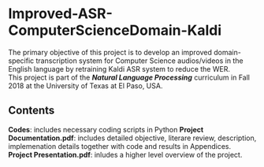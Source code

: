 # Improved-ASR-ComputerScienceDomain-Kaldi
The primary objective of this project is to develop an improved domain-specific transcription system for Computer Science audios/videos in the English language by retraining Kaldi ASR system to reduce the WER. 
<br> This project is part of the ***Natural Language Processing*** curriculum in Fall 2018 at the University of Texas at El Paso, USA.

## Contents
**Codes**:  includes necessary coding scripts in Python
**Project Documentation.pdf**:  includes detailed objective, literare review, description, implemenation details together with  code and results in Appendices.
**Project Presentation.pdf**: inludes a higher level overview of the project.
